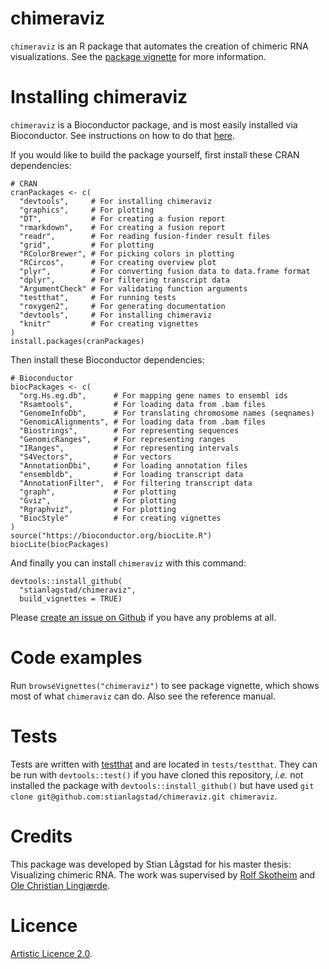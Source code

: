 # chimeraviz

`chimeraviz` is an R package that automates the creation of chimeric RNA visualizations. See the [package vignette](https://bioconductor.org/packages/release/bioc/vignettes/chimeraviz/inst/doc/chimeraviz-vignette.html) for more information.

# Installing chimeraviz

`chimeraviz` is a Bioconductor package, and is most easily installed via Bioconductor. See instructions on how to do that [here](https://bioconductor.org/packages/release/bioc/html/chimeraviz.html).

If you would like to build the package yourself, first install these CRAN dependencies:

```
# CRAN
cranPackages <- c(
  "devtools",     # For installing chimeraviz
  "graphics",     # For plotting
  "DT",           # For creating a fusion report
  "rmarkdown",    # For creating a fusion report
  "readr",        # For reading fusion-finder result files
  "grid",         # For plotting
  "RColorBrewer", # For picking colors in plotting
  "RCircos",      # For creating overview plot
  "plyr",         # For converting fusion data to data.frame format
  "dplyr",        # For filtering transcript data
  "ArgumentCheck" # For validating function arguments
  "testthat",     # For running tests
  "roxygen2",     # For generating documentation
  "devtools",     # For installing chimeraviz
  "knitr"         # For creating vignettes
)
install.packages(cranPackages)
```

Then install these Bioconductor dependencies:

```
# Bioconductor
biocPackages <- c(
  "org.Hs.eg.db",      # For mapping gene names to ensembl ids
  "Rsamtools",         # For loading data from .bam files
  "GenomeInfoDb",      # For translating chromosome names (seqnames)
  "GenomicAlignments", # For loading data from .bam files
  "Biostrings",        # For representing sequences
  "GenomicRanges",     # For representing ranges
  "IRanges",           # For representing intervals
  "S4Vectors",         # For vectors
  "AnnotationDbi",     # For loading annotation files
  "ensembldb",         # For loading transcript data
  "AnnotationFilter",  # For filtering transcript data
  "graph",             # For plotting
  "Gviz",              # For plotting
  "Rgraphviz",         # For plotting
  "BiocStyle"          # For creating vignettes
)
source("https://bioconductor.org/biocLite.R")
biocLite(biocPackages)
```

And finally you can install `chimeraviz` with this command:

```
devtools::install_github(
  "stianlagstad/chimeraviz",
  build_vignettes = TRUE)
```

Please [create an issue on Github](https://github.com/stianlagstad/chimeraviz/issues) if you have any problems at all.

# Code examples

Run `browseVignettes("chimeraviz")` to see package vignette, which shows most of what `chimeraviz` can do. Also see the reference manual.

# Tests

Tests are written with [testthat](https://cran.r-project.org/web/packages/testthat/index.html) and are located in `tests/testthat`. They can be run with `devtools::test()` if you have cloned this repository, _i.e._ not installed the package with `devtools::install_github()` but have used `git clone git@github.com:stianlagstad/chimeraviz.git chimeraviz`.

# Credits

This package was developed by Stian Lågstad for his master thesis: Visualizing chimeric RNA. The work was supervised by [Rolf Skotheim](http://ous-research.no/skotheim/) and [Ole Christian Lingjærde](http://www.mn.uio.no/ifi/personer/vit/ole/).

# Licence

[Artistic Licence 2.0](https://opensource.org/licenses/Artistic-2.0).
